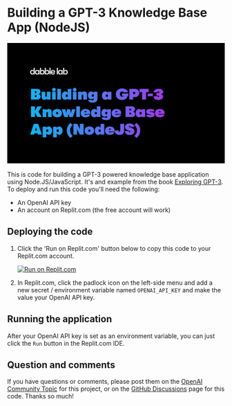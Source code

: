 # Building a GPT-3 Knowledge Base App (NodeJS)

![Building a GPT-3 Knowledge Base App (NodeJS)](./public/images/296-cover.png)

This is code for building a GPT-3 powered knowledge base application using Node.JS/JavaScript. It's and example from the book [Exploring GPT-3](https://www.amazon.com/dp/1800563191). To deploy and run this code you'll need the following:

- An OpenAI API key
- An account on Replit.com (the free account will work)

## Deploying the code

1. Click the 'Run on Replit.com' button below to copy this code to your Replit.com account.

    [![Run on Replit.com](https://repl.it/badge/github/dabblelab/gptanswers-node)](https://repl.it/github/dabblelab/gptanswers-node)

2. In Replit.com, click the padlock icon on the left-side menu and add a new secret / environment variable named `OPENAI_API_KEY` and make the value your OpenAI API key. 

## Running the application

After your OpenAI API key is set as an environment variable, you can just click the `Run` button in the Replit.com IDE.

## Question and comments

If you have questions or comments, please post them on the [OpenAI Community Topic](#) for this project, or on the [GitHub Discussions](https://github.com/dabblelab/gptanswers-node/discussions) page for this code. Thanks so much!
